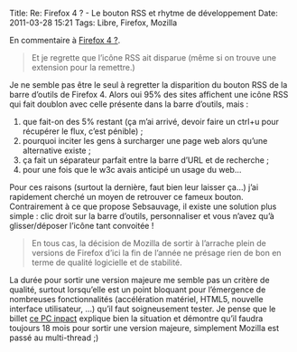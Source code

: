 Title: Re: Firefox 4 ? - Le bouton RSS et rhytme de développement
Date: 2011-03-28 15:21
Tags: Libre, Firefox, Mozilla

En commentaire à [Firefox 4
?](http://sebsauvage.net/rhaa/index.php?2011/03/28/10/54/05-firefox-4-).

> Et je regrette que l’icône RSS ait disparue (même si on trouve une extension
pour la remettre.)

Je ne semble pas être le seul à regretter la disparition du bouton RSS de la
barre d’outils de Firefox 4. Alors oui 95% des sites affichent une icône RSS
qui fait doublon avec celle présente dans la barre d’outils, mais :

1. que fait-on des 5% restant (ça m’ai arrivé, devoir faire un ctrl+u pour
   récupérer le flux, c’est pénible) ;
2. pourquoi inciter les gens à surcharger une page web alors qu’une alternative
   existe ;
3. ça fait un séparateur parfait entre la barre d’URL et de recherche ;
4. pour une fois que le w3c avais anticipé un usage du web…

Pour ces raisons (surtout la dernière, faut bien leur laisser ça…) j’ai
rapidement cherché un moyen de retrouver ce fameux bouton. Contrairement à ce
que propose Sebsauvage, il existe une solution plus simple : clic droit sur la
barre d’outils, personnaliser et vous n’avez qu’à glisser/déposer l’icône tant
convoitée !

> En tous cas, la décision de Mozilla de sortir à l’arrache plein de versions
> de Firefox d’ici la fin de l’année ne présage rien de bon en terme de qualité
> logicielle et de stabilité.

La durée pour sortir une version majeure me semble pas un critère de qualité,
surtout lorsqu’elle est un point bloquant pour l’émergence de nombreuses
fonctionnalités (accélération matériel, HTML5, nouvelle interface utilisateur,
…) qu’il faut soigneusement tester. Je pense que le billet [ce PC
inpact](http://www.pcinpact.com/actu/news/62549-firefox-cycle-developpement-publications-versions-majeures.htm)
explique bien la situation et démontre qu’il faudra toujours 18 mois pour
sortir une version majeure, simplement Mozilla est passé au multi-thread ;)

